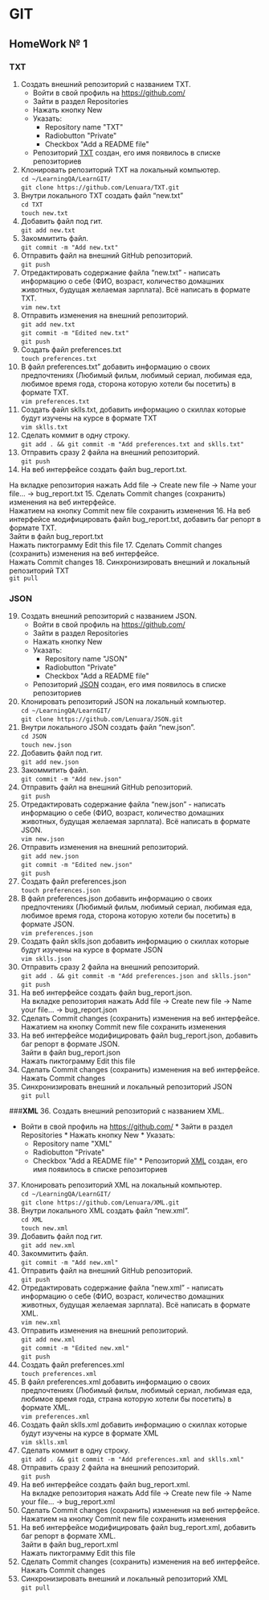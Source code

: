 
# GIT
## HomeWork № 1

### **TXT**
1. Создать внешний репозиторий c названием TXT. 
    * Войти в свой профиль на https://github.com/ 
    * Зайти в раздел Repositories
    * Нажать кнопку New 
    * Указать:
       * Repository name "TXT"
       * Radiobutton "Private"
       * Checkbox "Add a README file"
    * Репозиторий [TXT](https://github.com/Lenuara/TXT) создан, его имя появилось в списке репозиториев 
2. Клонировать репозиторий TXT на локальный компьютер.  
    `cd ~/LearningQA/LearnGIT/`  
    `git clone https://github.com/Lenuara/TXT.git`
3. Внутри локального TXT создать файл “new.txt”  
    `cd TXT`  
    `touch new.txt`
4. Добавить файл под гит.  
    `git add new.txt`
5. Закоммитить файл.  
    `git commit -m "Add new.txt"`
6. Отправить файл на внешний GitHub репозиторий.  
    `git push`
7. Отредактировать содержание файла “new.txt” - написать информацию о себе (ФИО, возраст, количество домашних животных, будущая желаемая зарплата). Всё написать в формате TXT.  
    `vim new.txt`
8. Отправить изменения на внешний репозиторий.  
    `git add new.txt`  
    `git commit -m "Edited new.txt"`  
    `git push`
9. Создать файл preferences.txt  
    `touch preferences.txt`
10. В файл preferences.txt” добавить информацию о своих предпочтениях (Любимый фильм, любимый сериал, любимая еда, любимое время года, сторона которую хотели бы посетить) в формате TXT.  
    `vim preferences.txt`
11. Создать файл sklls.txt, добавить информацию о скиллах которые будут изучены на курсе в формате TXT   
    `vim sklls.txt`
12. Сделать коммит в одну строку.  
    `git add . && git commit -m "Add preferences.txt and sklls.txt"`
13. Отправить сразу 2 файла на внешний репозиторий.  
    `git push`
14. На веб интерфейсе создать файл bug_report.txt.  
  
   На вкладке репозитория нажать Add file -> Create new file -> Name your file... -> bug_report.txt
15. Сделать Commit changes (сохранить) изменения на веб интерфейсе.  
   Нажатием на кнопку Commit new file сохранить изменения
16. На веб интерфейсе модифицировать файл bug_report.txt, добавить баг репорт в формате TXT.  
   Зайти в файл bug_report.txt  
   Нажать пиктограмму Edit this file
17. Сделать Commit changes (сохранить) изменения на веб интерфейсе.  
    Нажать Commit changes
18. Синхронизировать внешний и локальный репозиторий TXT  
   `git pull`


### **JSON**

19. Создать внешний репозиторий c названием JSON.  
    * Войти в свой профиль на https://github.com/ 
    * Зайти в раздел Repositories
    * Нажать кнопку New 
    * Указать:
       * Repository name "JSON"
       * Radiobutton "Private"
       * Checkbox "Add a README file"
    * Репозиторий [JSON](https://github.com/Lenuara/JSON) создан, его имя появилось в списке репозиториев 
20. Клонировать репозиторий JSON на локальный компьютер.  
   `cd ~/LearningQA/LearnGIT/`  
   `git clone https://github.com/Lenuara/JSON.git`
21. Внутри локального JSON создать файл “new.json”.  
   `cd JSON`  
   `touch new.json`
22. Добавить файл под гит.  
   `git add new.json`
23. Закоммитить файл.  
   `git commit -m "Add new.json"`
24. Отправить файл на внешний GitHub репозиторий.  
   `git push`
25. Отредактировать содержание файла “new.json” - написать информацию о себе (ФИО, возраст, количество домашних животных, будущая желаемая зарплата). Всё написать в формате JSON.  
   `vim new.json`
26. Отправить изменения на внешний репозиторий.  
   `git add new.json`  
   `git commit -m "Edited new.json"`  
   `git push`
27. Создать файл preferences.json  
   `touch preferences.json`
28. В файл preferences.json добавить информацию о своих предпочтениях (Любимый фильм, любимый сериал, любимая еда, любимое время года, сторона которую хотели бы посетить) в формате JSON.  
   `vim preferences.json`
29. Создать файл sklls.json добавить информацию о скиллах которые будут изучены на курсе в формате JSON  
   `vim sklls.json` 
30. Отправить сразу 2 файла на внешний репозиторий.  
   `git add . && git commit -m "Add preferences.json and sklls.json"`  
   `git push`
31. На веб интерфейсе создать файл bug_report.json.  
    На вкладке репозитория нажать Add file -> Create new file -> Name your file... -> bug_report.json
32. Сделать Commit changes (сохранить) изменения на веб интерфейсе.  
    Нажатием на кнопку Commit new file сохранить изменения
33. На веб интерфейсе модифицировать файл bug_report.json, добавить баг репорт в формате JSON.  
    Зайти в файл bug_report.json  
    Нажать пиктограмму Edit this file
34. Сделать Commit changes (сохранить) изменения на веб интерфейсе.  
    Нажать Commit changes  
35. Синхронизировать внешний и локальный репозиторий JSON  
   `git pull`


###**XML**
36. Создать внешний репозиторий c названием XML.  
   * Войти в свой профиль на https://github.com/ 
    * Зайти в раздел Repositories
    * Нажать кнопку New 
    * Указать:
       * Repository name "XML"
       * Radiobutton "Private"
       * Checkbox "Add a README file"
    * Репозиторий [XML](https://github.com/Lenuara/XML) создан, его имя появилось в списке репозиториев
37. Клонировать репозиторий XML на локальный компьютер.  
   `cd ~/LearningQA/LearnGIT/`  
    `git clone https://github.com/Lenuara/XML.git`
38. Внутри локального XML создать файл “new.xml”.  
   `cd XML`  
    `touch new.xml`
39. Добавить файл под гит.  
    `git add new.xml`
40. Закоммитить файл.  
   `git commit -m "Add new.xml"`
41. Отправить файл на внешний GitHub репозиторий.  
   `git push`
42. Отредактировать содержание файла “new.xml” - написать информацию о себе (ФИО, возраст, количество домашних животных, будущая желаемая зарплата). Всё написать в формате XML.  
   `vim new.xml`
43. Отправить изменения на внешний репозиторий.  
   `git add new.xml`  
   `git commit -m "Edited new.xml"`  
   `git push`
44. Создать файл preferences.xml  
   `touch preferences.xml`
45. В файл preferences.xml добавить информацию о своих предпочтениях (Любимый фильм, любимый сериал, любимая еда, любимое время года, страна которую хотели бы посетить) в формате XML.  
   `vim preferences.xml`
46. Создать файл sklls.xml добавить информацию о скиллах которые будут изучены на курсе в формате XML  
   `vim sklls.xml`
47. Сделать коммит в одну строку.  
  `git add . && git commit -m "Add preferences.xml and sklls.xml"` 
48. Отправить сразу 2 файла на внешний репозиторий.  
   `git push`
49. На веб интерфейсе создать файл bug_report.xml.  
   На вкладке репозитория нажать Add file -> Create new file -> Name your file... -> bug_report.xml
50. Сделать Commit changes (сохранить) изменения на веб интерфейсе.  
   Нажатием на кнопку Commit new file сохранить изменения
51. На веб интерфейсе модифицировать файл bug_report.xml, добавить баг репорт в формате XML.  
   Зайти в файл bug_report.xml  
   Нажать пиктограмму Edit this file
52. Сделать Commit changes (сохранить) изменения на веб интерфейсе.  
   Нажать Commit changes
53. Синхронизировать внешний и локальный репозиторий XML  
   `git pull` 
